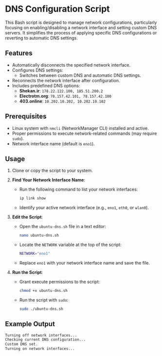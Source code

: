 # DNS Configuration Script

This Bash script is designed to manage network configurations, particularly focusing on enabling/disabling a network interface and setting custom DNS servers. It simplifies the process of applying specific DNS configurations or reverting to automatic DNS settings.

## Features

- Automatically disconnects the specified network interface.
- Configures DNS settings:
  - Switches between custom DNS and automatic DNS settings.
- Reconnects the network interface after configuration.
- Includes predefined DNS options:
  - **Shekan.ir**: `178.22.122.100, 185.51.200.2`
  - **Electrotm.org**: `78.157.42.101, 78.157.42.100`
  - **403.online**: `10.202.10.202, 10.202.10.102`

## Prerequisites

- Linux system with `nmcli` (NetworkManager CLI) installed and active.
- Proper permissions to execute network-related commands (may require `sudo`).
- Network interface name (default is `eno1`).

## Usage

1. Clone or copy the script to your system.

2. **Find Your Network Interface Name**:
   - Run the following command to list your network interfaces:
     ```bash
     ip link show
     ```
   - Identify your active network interface (e.g., `eno1`, `eth0`, or `wlan0`).

3. **Edit the Script**:
   - Open the `ubuntu-dns.sh` file in a text editor:
     ```bash
     nano ubuntu-dns.sh
     ```
   - Locate the `NETWORK` variable at the top of the script:
     ```bash
     NETWORK="eno1"
     ```
   - Replace `eno1` with your network interface name and save the file.

4. **Run the Script**:
   - Grant execute permissions to the script:
     ```bash
     chmod +x ubuntu-dns.sh
     ```
   - Run the script with `sudo`:
     ```bash
     sudo ./ubuntu-dns.sh
     ```

## Example Output

```bash
Turning off network interfaces...
Checking current DNS configuration...
Custom DNS set.
Turning on network interfaces...

